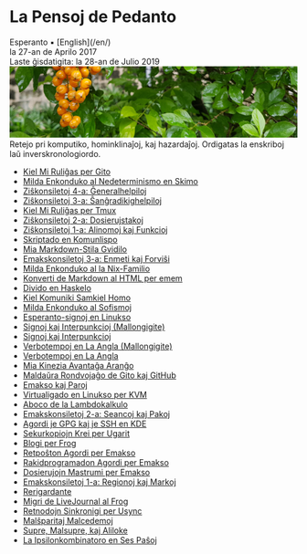 La Pensoj de Pedanto
====================

<div class="center">Esperanto ▪ [English](/en/)</div>
<div class="center">la 27-an de Aprilo 2017</div>
<div class="center">Laste ĝisdatigita: la 28-an de Julio 2019</div>

<img src="/bil/pluvis-1008x250.jpg" class="banner" alt="pluvis" title="En la vizaĝo de la kosmo, ni ĉiuj estas porĉiame infanoj." />

<div class="text-right">Retejo pri komputiko, hominklinaĵoj, kaj hazardaĵoj. Ordigatas la enskriboj laŭ
inverskronologiordo.</div>

- [Kiel Mi Ruliĝas per Gito](gito/)
- [Milda Enkonduko al Nedeterminismo en Skimo](amb/)
- [Ziŝkonsiletoj 4-a: Ĝeneralhelpiloj](zisxkonsiletoj-4-a/)
- [Ziŝkonsiletoj 3-a: Ŝanĝradikighelpiloj](zisxkonsiletoj-3-a/)
- [Kiel Mi Ruliĝas per Tmux](tmux/)
- [Ziŝkonsiletoj 2-a: Dosierujstakoj](zisxkonsiletoj-2-a/)
- [Ziŝkonsiletoj 1-a: Alinomoj kaj Funkcioj](zisxkonsiletoj-1-a/)
- [Skriptado en Komunlispo](lispon-skripti/)
- [Mia Markdown-Stila Gvidilo](markdown/)
- [Emakskonsiletoj 3-a: Enmeti kaj Forviŝi](emakskonsiletoj-3-a/)
- [Milda Enkonduko al la Nix-Familio](nix/)
- [Konverti de Markdown al HTML per emem](emem/)
- [Divido en Haskelo](haskeldivido/)
- [Kiel Komuniki Samkiel Homo](homo/)
- [Milda Enkonduko al Sofismoj](sofismoj/)
- [Esperanto-signoj en Linukso](eo-linukso/)
- [Signoj kaj Interpunkcioj (Mallongigite)](signoj-interpunkcioj-mallongigite/)
- [Signoj kaj Interpunkcioj](signoj-interpunkcioj/)
- [Verbotempoj en La Angla (Mallongigite)](verbotempoj-la-angla-mallongigite/)
- [Verbotempoj en La Angla](verbotempoj-la-angla/)
- [Mia Kinezia Avantaĝa Aranĝo](avantagxo/)
- [Maldaŭra Rondvojaĝo de Gito kaj GitHub](gito-github/)
- [Emakso kaj Paroj](emakso-paroj/)
- [Virtualigado en Linukso per KVM](kvm/)
- [Aboco de la Lambdokalkulo](lambdokalkulo/)
- [Emakskonsiletoj 2-a: Seancoj kaj Pakoj](emakskonsiletoj-2-a/)
- [Agordi je GPG kaj je SSH en KDE](gsk/)
- [Sekurkopiojn Krei per Ugarit](ugarit/)
- [Blogi per Frog](frog/)
- [Retpoŝton Agordi per Emakso](emakso-retposxto/)
- [Rakidprogramadon Agordi per Emakso](emakso-rakido/)
- [Dosierujojn Mastrumi per Emakso](emakso-dired/)
- [Emakskonsiletoj 1-a: Regionoj kaj Markoj](emakskonsiletoj-1-a/)
- [Rerigardante](rerigardante/)
- [Migri de LiveJournal al Frog](livefrog/)
- [Retnodojn Sinkronigi per Usync](usync/)
- [Malŝparitaj Malcedemoj](malsxparitaj/)
- [Supre, Malsupre, kaj Aliloke](supre-malsupre/)
- [La Ipsilonkombinatoro en Ses Paŝoj](ipsilono/)
